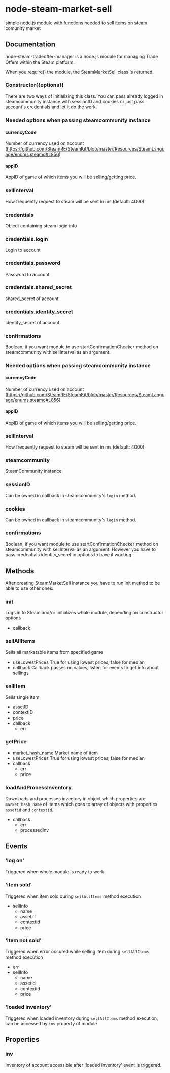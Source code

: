 # node-steam-market-sell
simple node.js module with functions needed to sell items on steam comunity market

## Documentation
node-steam-tradeoffer-manager is a node.js module for managing Trade Offers within the Steam platform.

When you require() the module, the SteamMarketSell class is returned.

### Constructor({options})
There are two ways of initializing this class. You can pass already logged in steamcommunity instance with sessionID and cookies  or just pass account's credentials and let it do the work.


### Needed options when passing steamcommunity instance

#### currencyCode
Number of currency used on account (https://github.com/SteamRE/SteamKit/blob/master/Resources/SteamLanguage/enums.steamd#L856)
#### appID
AppID of game of which items you will be selling/getting price.
### sellInterval
How frequently request to steam will be sent in ms (default: 4000)
### credentials
Object containing steam login info
### credentials.login
Login to account
### credentials.password
Password to account
### credentials.shared_secret
shared_secret of account
### credentials.identity_secret
identity_secret of account
### confirmations
Boolean, if you want module to use startConfirmationChecker method on steamcommunity with sellInterval as an argument.

### Needed options when passing steamcommunity instance

#### currencyCode
Number of currency used on account (https://github.com/SteamRE/SteamKit/blob/master/Resources/SteamLanguage/enums.steamd#L856)
#### appID
AppID of game of which items you will be selling/getting price.
### sellInterval
How frequently request to steam will be sent in ms (default: 4000)
### steamcommunity
SteamCommunity instance
### sessionID
Can be owned in callback in steamcommunity's ```login``` method.
### cookies
Can be owned in callback in steamcommunity's ```login``` method.
### confirmations
Boolean, if you want module to use startConfirmationChecker method on steamcommunity with sellInterval as an argument. However you have to pass credentials.identity_secret in options to have it working.


## Methods
After creating SteamMarketSell instance you have to run init method to be able to use other ones.
### init
Logs in to Steam and/or initializes whole module, depending on constructor options
- callback
### sellAllItems
Sells all marketable items from specified game
- useLowestPrices
True for using lowest prices, false for median
- callback
Callback passes no values, listen for events to get info about sellings
### sellItem
Sells single item
- assetID
- contextID
- price
- callback
    - err
### getPrice
- market_hash_name
Market name of item
- useLowestPrices
True for using lowest prices, false for median
- callback
    - err
    - price
### loadAndProcessInventory
Downloads and processes inventory in object which properties are ```market_hash_name``` of items which goes to array of objects with properties ```assetid``` and ```contextid```.
- callback
    - err
    - processedInv


## Events
### 'log on'
Triggered when whole module is ready to work
### 'item sold'
Triggered when item sold during ```sellAllItems``` method execution
- sellInfo
    - name
    - assetid
    - contextid
    - price
### 'item not sold'
Triggered when error occured while selling item during ```sellAllItems``` method execution
- err
- sellInfo
    - name
    - assetid
    - contextid
    - price
### 'loaded inventory'
Triggered when loaded inventory during ```sellAllItems``` method execution, can be accessed by ```inv``` property of module


## Properties
### inv
Inventory of account accessible after 'loaded inventory' event is triggered.